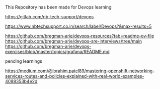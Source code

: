 This Repository has been made for Devops learning




https://gitlab.com/nb-tech-support/devops

https://www.nbtechsupport.co.in/search/label/Devops?&max-results=5

https://github.com/bregman-arie/devops-resources?tab=readme-ov-file
https://github.com/bregman-arie/devops-sre-interviews/tree/main
https://github.com/bregman-arie/devops-exercises/blob/master/topics/grafana/README.md

pending learnings

https://medium.com/@ibrahim.patel89/mastering-openshift-networking-services-routes-and-policies-explained-with-real-world-examples-4088353b4e2d
